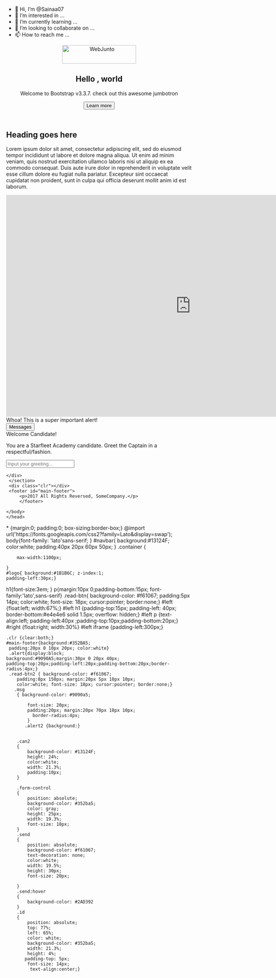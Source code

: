 - 👋 Hi, I’m @Sainaa07
- 👀 I’m interested in ...
- 🌱 I’m currently learning ...
- 💞️ I’m looking to collaborate on ...
- 📫 How to reach me ...

<!---
Sainaa07/Sainaa07 is a ✨ special ✨ repository because its `README.md` (this file) appears on your GitHub profile.
You can click the Preview link to take a look at your changes.
--->
<!DOCTYPE html>
<html>
    <head>
        <link rel="stylesheet" href="https://cdnjs.cloudflare.com/ajax/libs/font-awesome/6.0.0-beta2/css/all.min.css" integrity="sha512-YWzhKL2whUzgiheMoBFwW8CKV4qpHQAEuvilg9FAn5VJUDwKZZxkJNuGM4XkWuk94WCrrwslk8yWNGmY1EduTA==" crossorigin="anonymous" referrerpolicy="no-referrer" />
    <link rel="stylesheet" href="style.css">
        <title>Webjunto</title>
    <body>
       <header > <nav id="logo"><img src="logo-webjunto (1).png"alt="WebJunto" height="50px" 
          width="200px"> </nav>
             <nav id="navbar">
                 <div class="container">
             <h1 class="hello"> Hello , world</h1>
             <p> Welcome to Bootstrap v3.3.7. check out this awesome jumbotron</p>
             <button class="read-btn">Learn more</button>
            </div> </nav>
       </header>
       <section>
           <div class="contain">
               <div id="left">
        <h1 >Heading goes here</h1>
        <p>Lorem ipsum dolor sit amet, consectetur adipiscing elit, sed do eiusmod tempor incididunt ut labore et dolore magna aliqua. Ut enim ad minim veniam, quis nostrud exercitation ullamco laboris nisi ut aliquip ex ea commodo consequat. Duis aute irure dolor in reprehenderit in voluptate velit esse cillum dolore eu fugiat nulla pariatur. Excepteur sint occaecat cupidatat non proident, sunt in culpa qui officia deserunt mollit anim id est laborum.</p>
        <iframe width="1000" height="600" src="https://www.youtube.com/embed/jCU5C4SrIlI" title="YouTube video player" frameborder="0" allow="accelerometer; autoplay; clipboard-write; encrypted-media; gyroscope; picture-in-picture" allowfullscreen></iframe>
        <div class="alert">
            <span class="fas fa-exclamation-circle"></span>
            <span class="msg">Whoa! This is a super important alert!</span>
        </div>
     </div>
       <div id="right">
        <button class="read-btn2">Messages</button>
        <div class="alert2">
            <span class="msg">Welcome Candidate!</span>     </div>
            <p>You are a Starfleet Academy candidate. Greet the Captain in a respectful/fashion. </p>
            <input type="text" class="form-control" placeholder="Input your greeting...">
   
       

    </div>
     </section>
     <div class="clr"></div>
     <footer id="main-footer">
         <p>2017 All Rights Reversed, SomeCompany.</p>
         </footer>
     
    </body>
    </head>
</html>
* {margin:0; padding:0; box-sizing:border-box;}
@import url('https://fonts.googleapis.com/css2?family=Lato&display=swap');
   body{font-family: 'lato'sans-serif; }
#navbar{ background:#13124F; color:white;
    padding:40px 20px 60px 50px; }
    .container {
       
        max-width:1100px;
        
    }
    #logo{ background:#1B1B6C; z-index:1;
    padding-left:30px;}
 h1{font-size:3em; }
 p{margin:10px 0;padding-bottom:15px; font-family:'lato',sans-serif}
.read-btn{ background-color: #f61067;
padding:5px 14px;  color:white; font-size: 18px; cursor:pointer; border:none;}
#left {float:left; width:67%;}
#left h1 {padding-top:15px; padding-left: 40px; 
 border-bottom:#e4e4e6 solid 1.5px;
overflow: hidden;}
#left p {text-align:left;
padding-left:40px ;padding-top:10px;padding-bottom:20px;}
#right {float:right; width:30%}
#left iframe {padding-left:300px;}

    .clr {clear:both;}
    #main-footer{background:#352BA5; 
     padding:20px 0 10px 20px; color:white}
     .alert{display:block;
    background:#9090A5;margin:30px 0 20px 40px;
    padding-top:20px;padding-left:20px;padding-bottom:20px;border-radius:4px;}
     .read-btn2 { background-color: #f61067;
        padding:8px 150px; margin:20px 5px 10px 10px;
        color:white; font-size: 18px; cursor:pointer; border:none;}
       .msg
        { background-color: #9090a5;
        
            font-size: 20px;
            padding:20px; margin:20px 70px 10px 10px;
              border-radius:4px;
            }
           .alert2 {background:}
        
        
        .can2
        {
            background-color: #13124F;
            height: 24%;
            color:white;
            width: 21.3%;
            padding:10px;
        }
        
        .form-control
        {
            position: absolute;
            background-color: #352ba5;
            color: gray;
            height: 25px;
            width: 19.3%;
            font-size: 18px;
        }
        .send
        {
            position: absolute;
            background-color: #f61067;
            text-decoration: none;
            color:white;
            width: 19.5%;
            height: 30px;
            font-size: 20px;
        
        }
        .send:hover
        {
            background-color: #2AD392
        }
        .id
        {
            position: absolute;
            top: 77%;
            left: 65%;
            color: white;
            background-color: #352ba5;
            width: 21.3%;
            height: 4%;
           padding-top: 5px;
            font-size: 14px;
             text-align:center;}
            
